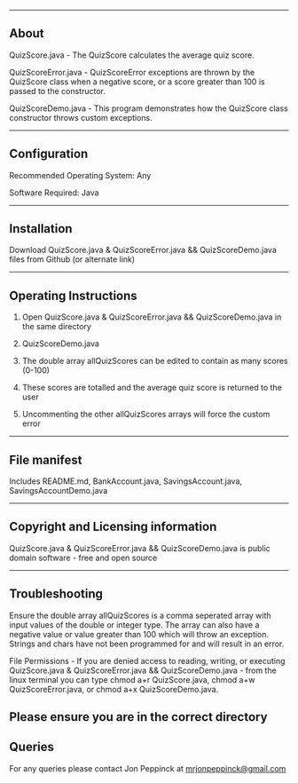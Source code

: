 -----
About
-----

QuizScore.java - The QuizScore calculates the average quiz score.

QuizScoreError.java - QuizScoreError exceptions are thrown by the QuizScore class when a negative score,
                      or a score greater than 100 is passed to the constructor.

QuizScoreDemo.java - This program demonstrates how the QuizScore class constructor throws custom exceptions.

-------------
Configuration
-------------
Recommended Operating System: Any

Software Required: Java

------------
Installation
------------
Download QuizScore.java & QuizScoreError.java && QuizScoreDemo.java files from Github
(or alternate link)

----------------------
Operating Instructions
----------------------
1. Open QuizScore.java & QuizScoreError.java && QuizScoreDemo.java in the same directory

2. QuizScoreDemo.java

3. The double array allQuizScores can be edited to contain as many scores (0-100)

4. These scores are totalled and the average quiz score is returned to the user

5. Uncommenting the other allQuizScores arrays will force the custom error

-------------
File manifest
-------------
Includes README.md, BankAccount.java, SavingsAccount.java, SavingsAccountDemo.java

-----------------------------------
Copyright and Licensing information
-----------------------------------
QuizScore.java & QuizScoreError.java && QuizScoreDemo.java is public domain software - free and open source

---------------
Troubleshooting
---------------
Ensure the double array allQuizScores is a comma seperated array with input values of the double or integer type.
The array can also have a negative value or value greater than 100 which will throw an exception.
Strings and chars have not been programmed for and will result in an error.

File Permissions - If you are denied access to reading, writing, or executing
QuizScore.java & QuizScoreError.java && QuizScoreDemo.java - from the linux terminal you can type chmod a+r QuizScore.java,
chmod a+w QuizScoreError.java, or chmod a+x QuizScoreDemo.java.

Please ensure you are in the correct directory
-------
Queries
-------
For any queries please contact Jon Peppinck at mrjonpeppinck@gmail.com

